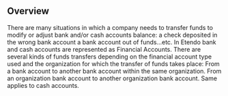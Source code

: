 ## Overview

There are many situations in which a company needs to transfer funds to modify or adjust bank and/or cash accounts balance:
a check deposited in the wrong bank account
a bank account out of funds...etc.
In Etendo bank and cash accounts are represented as Financial Accounts.
There are several kinds of funds transfers depending on the financial account type used and the organization for which the transfer of funds takes place:
From a bank account to another bank account within the same organization.
From an organization bank account to another organization bank account.
Same applies to cash accounts.
